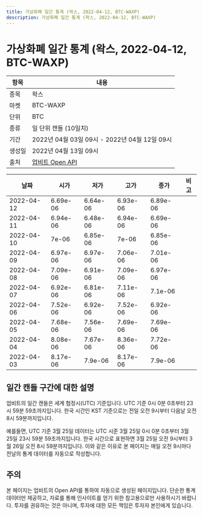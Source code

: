 ```yaml
---
title: 가상화폐 일간 통계 (왁스, 2022-04-12, BTC-WAXP)
description: 가상화폐 일간 통계 (왁스, 2022-04-12, BTC-WAXP)
---
```



가상화폐 일간 통계 (왁스, 2022-04-12, BTC-WAXP)
===

|항목|내용|
|--|--|
|종목|왁스|
|마켓|BTC-WAXP|
|단위|BTC|
|종류|일 단위 캔들 (10일치)|
|기간|2022년 04월 03일 09시 - 2022년 04월 12일 09시|
|생성일|2022년 04월 13일 09시|
|출처|[업비트 Open API](https://docs.upbit.com)|


|날짜|시가|저가|고가|종가|비고|
|--|--|--|--|--|--|
|2022-04-12|6.69e-06|6.64e-06|6.93e-06|6.89e-06|    |
|2022-04-11|6.94e-06|6.48e-06|6.94e-06|6.69e-06|    |
|2022-04-10|7e-06|6.85e-06|7e-06|6.85e-06|    |
|2022-04-09|6.97e-06|6.97e-06|7.06e-06|7.01e-06|    |
|2022-04-08|7.09e-06|6.91e-06|7.09e-06|6.97e-06|    |
|2022-04-07|6.92e-06|6.81e-06|7.11e-06|7.1e-06|    |
|2022-04-06|7.52e-06|6.92e-06|7.52e-06|6.92e-06|    |
|2022-04-05|7.68e-06|7.56e-06|7.69e-06|7.69e-06|    |
|2022-04-04|8.08e-06|7.67e-06|8.36e-06|7.72e-06|    |
|2022-04-03|8.17e-06|7.9e-06|8.17e-06|7.9e-06|    |


일간 캔들 구간에 대한 설명
---


업비트의 일간 캔들은 세계 협정시(UTC) 기준입니다. 
UTC 기준 0시 0분 0초부터 23시 59분 59초까지입니다. 
한국 시간인 KST 기준으로는 전일 오전 9시부터 다음날 오전 8시 59분까지입니다. 


예를들면, UTC 기준 3월 25일 데이터는 UTC 시준 3월 25일 0시 0분 0초부터 3월 25일 23시 59분 59초까지입니다. 
한국 시간으로 표현하면 3월 25일 오전 9시부터 3월 26일 오전 8시 59분까지입니다. 
이와 같은 이유로 본 페이지는 매일 오전 9시마다 전날의 통계 데이터를 자동으로 작성합니다. 


주의
---


본 페이지는 업비트의 Open API를 통하여 자동으로 생성된 페이지입니다. 
단순한 통계 데이터만 제공하고, 자료를 통해 인사이트를 얻기 위한 참고용으로만 사용하시기 바랍니다. 
투자를 권유하는 것은 아니며, 투자에 대한 모든 책임은 투자자 본인에게 있습니다. 

